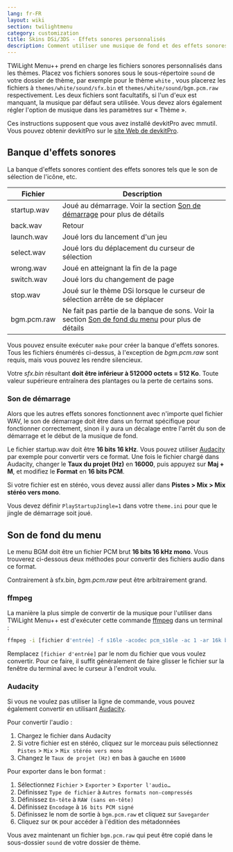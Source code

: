 ```yaml
---
lang: fr-FR
layout: wiki
section: twilightmenu
category: customization
title: Skins DSi/3DS - Effets sonores personnalisés
description: Comment utiliser une musique de fond et des effets sonores personnalisés dans les skins DSi et 3DS pour TWiLight Menu++
---
```


TWiLight Menu++ prend en charge les fichiers sonores personnalisés dans les thèmes. Placez vos fichiers sonores sous le sous-répertoire `sound` de votre dossier de thème, par exemple pour le thème `white` , vous placerez les fichiers à `themes/white/sound/sfx.bin` et `themes/white/sound/bgm.pcm.raw` respectivement. Les deux fichiers sont facultatifs, si l'un d'eux est manquant, la musique par défaut sera utilisée. Vous devez alors également régler l'option de musique dans les paramètres sur « Thème ».

Ces instructions supposent que vous avez installé devkitPro avec mmutil. Vous pouvez obtenir devkitPro sur le [site Web de devkitPro](https://devkitpro.org/wiki/Getting_Started).

## Banque d'effets sonores
La banque d'effets sonores contient des effets sonores tels que le son de sélection de l'icône, etc.

| Fichier     | Description                                                                                                    |
| ----------- | -------------------------------------------------------------------------------------------------------------- |
| startup.wav | Joué au démarrage. Voir la section [Son de démarrage](#startup-sound) pour plus de détails                     |
| back.wav    | Retour                                                                                                         |
| launch.wav  | Joué lors du lancement d'un jeu                                                                                |
| select.wav  | Joué lors du déplacement du curseur de sélection                                                               |
| wrong.wav   | Joué en atteignant la fin de la page                                                                           |
| switch.wav  | Joué lors du changement de page                                                                                |
| stop.wav    | Joué sur le thème DSi lorsque le curseur de sélection arrête de se déplacer                                    |
| bgm.pcm.raw | Ne fait pas partie de la banque de sons. Voir la section [Son de fond du menu](#menu-bgm) pour plus de détails |

Vous pouvez ensuite exécuter `make` pour créer la banque d'effets sonores. Tous les fichiers énumérés ci-dessus, à l'exception de *bgm.pcm.raw* sont requis, mais vous pouvez les rendre silencieux.

Votre *sfx.bin* résultant **doit être inférieur à 512000 octets = 512 Ko**. Toute valeur supérieure entraînera des plantages ou la perte de certains sons.

### Son de démarrage
Alors que les autres effets sonores fonctionnent avec n'importe quel fichier WAV, le son de démarrage doit être dans un format spécifique pour fonctionner correctement, sinon il y aura un décalage entre l'arrêt du son de démarrage et le début de la musique de fond.

Le fichier startup.wav doit être **16 bits 16 kHz**. Vous pouvez utiliser [Audacity](https://www.audacityteam.org/download/) par exemple pour convertir vers ce format. Une fois le fichier chargé dans Audacity, changer le **Taux du projet (Hz)** en **16000**, puis appuyez sur **Maj + M**, et modifiez le **Format** en **16 bits PCM**.

Si votre fichier est en stéréo, vous devez aussi aller dans **Pistes > Mix > Mix stéréo vers mono**.

Vous devez définir `PlayStartupJingle=1` dans votre `theme.ini` pour que le jingle de démarrage soit joué.


## Son de fond du menu
Le menu BGM doit être un fichier PCM brut **16 bits 16 kHz mono**. Vous trouverez ci-dessous deux méthodes pour convertir des fichiers audio dans ce format.

Contrairement à sfx.bin, *bgm.pcm.raw* peut être arbitrairement grand.

### ffmpeg
La manière la plus simple de convertir de la musique pour l'utiliser dans TWiLight Menu++ est d'exécuter cette commande [ffmpeg](https://ffmpeg.org) dans un terminal :

```bash
ffmpeg -i [fichier d'entrée] -f s16le -acodec pcm_s16le -ac 1 -ar 16k bgm.pcm.raw
```

Remplacez `[fichier d'entrée]` par le nom du fichier que vous voulez convertir. Pour ce faire, il suffit généralement de faire glisser le fichier sur la fenêtre du terminal avec le curseur à l'endroit voulu.

### Audacity
Si vous ne voulez pas utiliser la ligne de commande, vous pouvez également convertir en utilisant [Audacity](https://www.audacityteam.org/download/).

Pour convertir l'audio :
1. Chargez le fichier dans Audacity
1. Si votre fichier est en stéréo, cliquez sur le morceau puis sélectionnez `Pistes` > `Mix` > `Mix stéréo vers mono`
1. Changez le `Taux de projet (Hz)` en bas à gauche en `16000`

Pour exporter dans le bon format :
1. Sélectionnez `Fichier` > `Exporter` > `Exporter l'audio…`
1. Définissez `Type de fichier` à `Autres formats non-compressés`
1. Définissez `En-tête` à `RAW (sans en-tête)`
1. Définissez `Encodage` à `16 bits PCM signé`
1. Définissez le nom de sortie à `bgm.pcm.raw` et cliquez sur `Savegarder`
1. Cliquez sur `OK` pour accéder à l'édition des métadonnées

Vous avez maintenant un fichier `bgm.pcm.raw` qui peut être copié dans le sous-dossier `sound` de votre dossier de thème.
